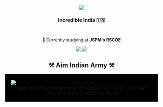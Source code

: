 

<h1 align="center">
    <img src="https://readme-typing-svg.herokuapp.com/?font=Righteous&size=35&center=true&vCenter=true&width=500&height=70&duration=4000&lines=Hi+There!+👋;+I'm+Yash!;" />
</h1>

<h3 align="center">Incredible India 🇮🇳</h3>

<br/>

<div align="center">
 
 🔭 Currently studying at **JSPM's RSCOE**
 

 </div>
 
<div align="center"> 
  <a href="mailto:yashlende93@gmail.com">
    <img src="https://img.shields.io/badge/Gmail-333333?style=for-the-badge&logo=gmail&logoColor=red" />
  </a>
  <a href="https://linkedin.com/in/pedro-sales-muniz" target="_blank">
    <img src="https://img.shields.io/badge/LinkedIn-0077B5?style=for-the-badge&logo=linkedin&logoColor=white" target="https://www.linkedin.com/in/yash-lende-852706259/" />
  </a>
<!--   <a href="https://salesp07.github.io" target="_blank">
     <img src="https://img.shields.io/badge/Portfolio-FF5722?style=for-the-badge&logo=todoist&logoColor=white" target="_blank" /> <!-- sqlite, safari, google-chrome are other good icon options -->
<!--   </a> --> 
</div>

<h2 align="center">⚒️ Aim Indian Army ⚒️</h2>


<div align="center" style="background-color: black; padding: 20px;">
    <img src="https://github-readme-streak-stats.herokuapp.com/?user=YashL3616" alt="https://user-images.githubusercontent.com/107488620/183304037-0e54b5e6-f39a-481d-806f-3369d257a391.png" />
</div>


